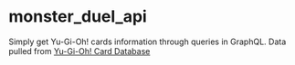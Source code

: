 # monster_duel_api

Simply get Yu-Gi-Oh! cards information through queries in GraphQL.
Data pulled from [Yu-Gi-Oh! Card Database](https://db.ygoprodeck.com/)

